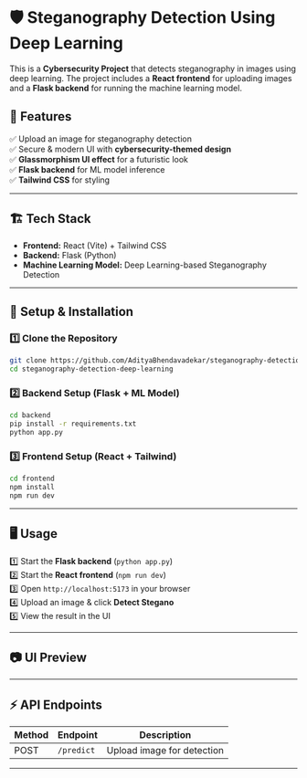 # 🛡️ Steganography Detection Using Deep Learning

This is a **Cybersecurity Project** that detects steganography in images using deep learning. The project includes a **React frontend** for uploading images and a **Flask backend** for running the machine learning model.

## 📌 Features

✅ Upload an image for steganography detection\
✅ Secure & modern UI with **cybersecurity-themed design**\
✅ **Glassmorphism UI effect** for a futuristic look\
✅ **Flask backend** for ML model inference\
✅ **Tailwind CSS** for styling

---

## 🏗️ Tech Stack

- **Frontend:** React (Vite) + Tailwind CSS
- **Backend:** Flask (Python)
- **Machine Learning Model:** Deep Learning-based Steganography Detection

---

## 🚀 Setup & Installation

### 1️⃣ Clone the Repository

```sh
git clone https://github.com/AdityaBhendavadekar/steganography-detection-deep-learning.git
cd steganography-detection-deep-learning
```

### 2️⃣ Backend Setup (Flask + ML Model)

```sh
cd backend
pip install -r requirements.txt
python app.py
```

### 3️⃣ Frontend Setup (React + Tailwind)

```sh
cd frontend
npm install
npm run dev
```

---

## 🖥️ Usage

1️⃣ Start the **Flask backend** (`python app.py`)\
2️⃣ Start the **React frontend** (`npm run dev`)\
3️⃣ Open `http://localhost:5173` in your browser\
4️⃣ Upload an image & click **Detect Stegano**\
5️⃣ View the result in the UI

---

## 📷 UI Preview



---

## ⚡ API Endpoints

| Method | Endpoint   | Description                |
| ------ | ---------- | -------------------------- |
| POST   | `/predict` | Upload image for detection |

---

